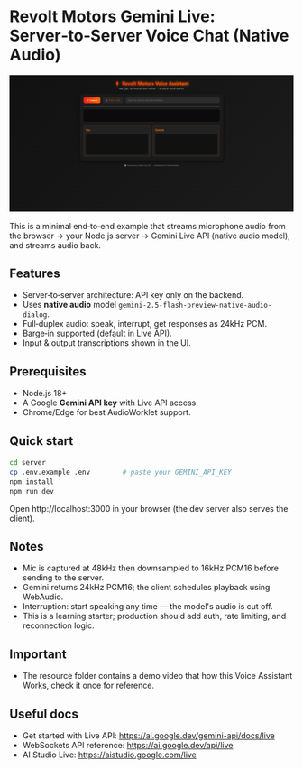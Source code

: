 # Revolt Motors Gemini Live: Server‑to‑Server Voice Chat (Native Audio)

![Logo](resource/view.png)

This is a minimal end‑to‑end example that streams microphone audio from the browser
-> your Node.js server -> Gemini Live API (native audio model), and streams audio back.

## Features
- Server‑to‑server architecture: API key only on the backend.
- Uses **native audio** model `gemini-2.5-flash-preview-native-audio-dialog`.
- Full‑duplex audio: speak, interrupt, get responses as 24kHz PCM.
- Barge‑in supported (default in Live API).
- Input & output transcriptions shown in the UI.

## Prerequisites
- Node.js 18+
- A Google **Gemini API key** with Live API access.
- Chrome/Edge for best AudioWorklet support.

## Quick start
```bash
cd server
cp .env.example .env        # paste your GEMINI_API_KEY
npm install
npm run dev
```
Open http://localhost:3000 in your browser (the dev server also serves the client).

## Notes
- Mic is captured at 48kHz then downsampled to 16kHz PCM16 before sending to the server.
- Gemini returns 24kHz PCM16; the client schedules playback using WebAudio.
- Interruption: start speaking any time — the model's audio is cut off.
- This is a learning starter; production should add auth, rate limiting, and reconnection logic.

## Important
- The resource folder contains a demo video that how this Voice Assistant Works, check it once for reference.

## Useful docs
- Get started with Live API: https://ai.google.dev/gemini-api/docs/live
- WebSockets API reference: https://ai.google.dev/api/live
- AI Studio Live: https://aistudio.google.com/live
```